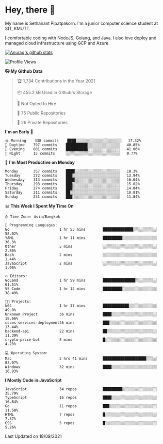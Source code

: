 # Hey, there 🙌
My name is Sethanant Pipatpakorn. I'm a junior computer science student at SIT, KMUTT.

I comfortable coding with NodeJS, Golang, and Java. I also love deploy and managed cloud infrastructure using GCP and Azure.


[![Anurag's github stats](https://github-readme-stats.vercel.app/api?username=thetkpark&count_private=true&show_icons=true&theme=tokyonight)](https://github.com/anuraghazra/github-readme-stats)

<!--START_SECTION:waka-->
![Profile Views](http://img.shields.io/badge/Profile%20Views-23-blue)

**🐱 My Github Data** 

> 🏆 1,734 Contributions in the Year 2021
 > 
> 📦 455.2 kB Used in Github's Storage 
 > 
> 🚫 Not Opted to Hire
 > 
> 📜 75 Public Repositories 
 > 
> 🔑 26 Private Repositories  
 > 
**I'm an Early 🐤** 

```text
🌞 Morning    338 commits    ████░░░░░░░░░░░░░░░░░░░░░   17.32% 
🌆 Daytime    797 commits    ██████████░░░░░░░░░░░░░░░   40.85% 
🌃 Evening    801 commits    ██████████░░░░░░░░░░░░░░░   41.06% 
🌙 Night      15 commits     ░░░░░░░░░░░░░░░░░░░░░░░░░   0.77%

```
📅 **I'm Most Productive on Monday** 

```text
Monday       357 commits    ████░░░░░░░░░░░░░░░░░░░░░   18.3% 
Tuesday      272 commits    ███░░░░░░░░░░░░░░░░░░░░░░   13.94% 
Wednesday    313 commits    ████░░░░░░░░░░░░░░░░░░░░░   16.04% 
Thursday     293 commits    ███░░░░░░░░░░░░░░░░░░░░░░   15.02% 
Friday       274 commits    ███░░░░░░░░░░░░░░░░░░░░░░   14.04% 
Saturday     211 commits    ██░░░░░░░░░░░░░░░░░░░░░░░   10.81% 
Sunday       231 commits    ███░░░░░░░░░░░░░░░░░░░░░░   11.84%

```


📊 **This Week I Spent My Time On** 

```text
⌚︎ Time Zone: Asia/Bangkok

💬 Programming Languages: 
Go                       1 hr 53 mins        ██████████████░░░░░░░░░░░   58.02% 
YAML                     1 hr 11 mins        █████████░░░░░░░░░░░░░░░░   36.3% 
Other                    5 mins              ░░░░░░░░░░░░░░░░░░░░░░░░░   2.86% 
Bash                     2 mins              ░░░░░░░░░░░░░░░░░░░░░░░░░   1.44% 
JavaScript               2 mins              ░░░░░░░░░░░░░░░░░░░░░░░░░   1.06%

🔥 Editors: 
GoLand                   1 hr 59 mins        ███████████████░░░░░░░░░░   61.51% 
VS Code                  1 hr 14 mins        █████████░░░░░░░░░░░░░░░░   38.49%

🐱‍💻 Projects: 
k64                      1 hr 37 mins        ████████████░░░░░░░░░░░░░   49.8% 
Unknown Project          36 mins             ████░░░░░░░░░░░░░░░░░░░░░   18.66% 
cscms-services-deployment26 mins             ███░░░░░░░░░░░░░░░░░░░░░░   13.44% 
backend-api              22 mins             ██░░░░░░░░░░░░░░░░░░░░░░░   11.39% 
crypto-price-bot         8 mins              █░░░░░░░░░░░░░░░░░░░░░░░░   4.23%

💻 Operating System: 
Mac                      2 hrs 41 mins       ████████████████████░░░░░   83.07% 
Windows                  32 mins             ████░░░░░░░░░░░░░░░░░░░░░   16.93%

```

**I Mostly Code in JavaScript** 

```text
JavaScript               34 repos            █████████░░░░░░░░░░░░░░░░   35.79% 
TypeScript               16 repos            ████░░░░░░░░░░░░░░░░░░░░░   16.84% 
Go                       11 repos            ███░░░░░░░░░░░░░░░░░░░░░░   11.58% 
HTML                     7 repos             █░░░░░░░░░░░░░░░░░░░░░░░░   7.37% 
CSS                      5 repos             █░░░░░░░░░░░░░░░░░░░░░░░░   5.26%

```



 Last Updated on 18/09/2021
<!--END_SECTION:waka-->
